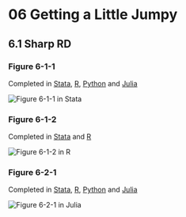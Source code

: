 # 06 Getting a Little Jumpy
## 6.1 Sharp RD

### Figure 6-1-1

Completed in [Stata](Figure%206-1-1.do), [R](Figure%206-1-1.r), [Python](Figure%206-1-1.py) and [Julia](Figure%206-1-1.jl)

![Figure 6-1-1 in Stata](https://github.com/vikjam/mostly-harmless-replication/blob/master/06%20Getting%20a%20Little%20Jumpy/Figure%206-1-1-Stata.png?raw=true)

### Figure 6-1-2

Completed in [Stata](Figure%206-1-2.do) and [R](Figure%206-1-2.r)

![Figure 6-1-2 in R](https://github.com/vikjam/mostly-harmless-replication/blob/master/06%20Getting%20a%20Little%20Jumpy/Figure%206-1-2-R.png?raw=true)

### Figure 6-2-1

Completed in [Stata](Figure%206-2-1.do), [R](Figure%206-2-1.r), [Python](Figure%206-2-1.py) and [Julia](Figure%206-1-1.jl)

![Figure 6-2-1 in Julia](https://github.com/vikjam/mostly-harmless-replication/blob/master/06%20Getting%20a%20Little%20Jumpy/Figure%206-2-1-Julia.png?raw=true)
